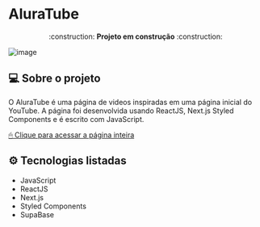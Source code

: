 # AluraTube
<p align="center"> :construction: <b>Projeto em construção</b> :construction: </p>

![image](https://user-images.githubusercontent.com/95860101/201665652-6710a7ed-91e0-4ef5-9b88-4bedd405724e.png)



## 💻 Sobre o projeto

O AluraTube é uma página de videos inspiradas em uma página inicial do YouTube. A página foi desenvolvida usando ReactJS, Next.js Styled Components e é escrito com JavaScript.


[ 🖱 Clique para acessar a página inteira](https://alura-tube-orpin.vercel.app/)

## ⚙ Tecnologias listadas

- JavaScript
- ReactJS
- Next.js
- Styled Components
- SupaBase

